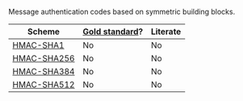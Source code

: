 Message authentication codes based on symmetric building blocks.

| Scheme                                             | [Gold standard](https://github.com/GaloisInc/cryptol-specs/wiki/Reviewing-guidelines)? | Literate |
| -------------------------------------------------- | -------------------------------------------------------------------------------------- | -------- |
| [HMAC-SHA1](HMAC/Instantiations/HMAC_SHA1.cry)     | No                                                                                     | No       |
| [HMAC-SHA256](HMAC/Instantiations/HMAC_SHA256.cry) | No                                                                                     | No       |
| [HMAC-SHA384](HMAC/Instantiations/HMAC_SHA384.cry) | No                                                                                     | No       |
| [HMAC-SHA512](HMAC/Instantiations/HMAC_SHA512.cry) | No                                                                                     | No       |
